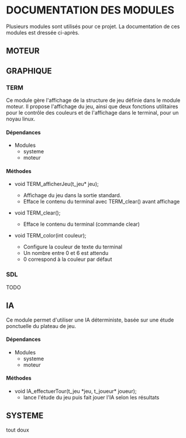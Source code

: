 # DOCUMENTATION DES MODULES
Plusieurs modules sont utilisés pour ce projet.
La documentation de ces modules est dressée ci-après.

## MOTEUR


## GRAPHIQUE 
### TERM
Ce module gère l'affichage de la structure de jeu définie dans le module moteur.
Il propose l'affichage du jeu, ainsi que deux fonctions utilitaires pour le 
contrôle des couleurs et de l'affichage dans le terminal, pour un noyau linux.

#### Dépendances
* Modules
    * systeme
    * moteur



#### Méthodes
* void TERM\_afficherJeu(t\_jeu\* jeu);
    * Affichage du jeu dans la sortie standard.
    * Efface le contenu du terminal avec TERM\_clear() avant affichage


* void TERM\_clear();
    * Efface le contenu du terminal (commande clear)
    

* void TERM\_color(int couleur);
    * Configure la couleur de texte du terminal 
    * Un nombre entre 0 et 6 est attendu
    * 0 correspond à la couleur par défaut



### SDL
TODO


## IA
Ce module permet d'utiliser une IA déterministe, basée sur une étude ponctuelle du plateau de jeu.

#### Dépendances
* Modules
    * systeme
    * moteur

#### Méthodes
* void IA\_effectuerTour(t\_jeu \*jeu, t\_joueur\* joueur);
    * lance l'étude du jeu puis fait jouer l'IA selon les résultats

## SYSTEME
tout doux




